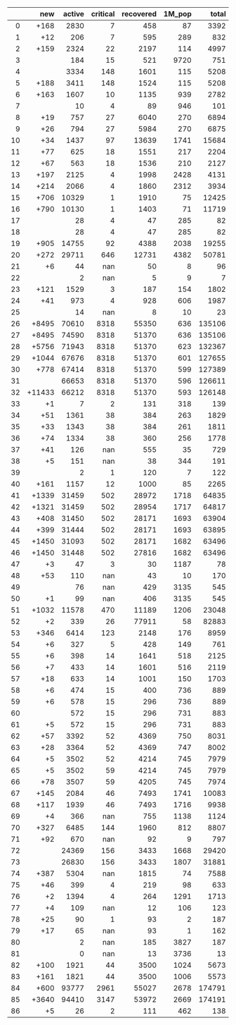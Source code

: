 |    |    new |   active |   critical |   recovered |   1M_pop |   total |
|---:|-------:|---------:|-----------:|------------:|---------:|--------:|
|  0 |   +168 |     2830 |          7 |         458 |       87 |    3392 |
|  1 |    +12 |      206 |          7 |         595 |      289 |     832 |
|  2 |   +159 |     2324 |         22 |        2197 |      114 |    4997 |
|  3 |        |      184 |         15 |         521 |     9720 |     751 |
|  4 |        |     3334 |        148 |        1601 |      115 |    5208 |
|  5 |   +188 |     3411 |        148 |        1524 |      115 |    5208 |
|  6 |   +163 |     1607 |         10 |        1135 |      939 |    2782 |
|  7 |        |       10 |          4 |          89 |      946 |     101 |
|  8 |    +19 |      757 |         27 |        6040 |      270 |    6894 |
|  9 |    +26 |      794 |         27 |        5984 |      270 |    6875 |
| 10 |    +34 |     1437 |         97 |       13639 |     1741 |   15684 |
| 11 |    +77 |      625 |         18 |        1551 |      217 |    2204 |
| 12 |    +67 |      563 |         18 |        1536 |      210 |    2127 |
| 13 |   +197 |     2125 |          4 |        1998 |     2428 |    4131 |
| 14 |   +214 |     2066 |          4 |        1860 |     2312 |    3934 |
| 15 |   +706 |    10329 |          1 |        1910 |       75 |   12425 |
| 16 |   +790 |    10130 |          1 |        1403 |       71 |   11719 |
| 17 |        |       28 |          4 |          47 |      285 |      82 |
| 18 |        |       28 |          4 |          47 |      285 |      82 |
| 19 |   +905 |    14755 |         92 |        4388 |     2038 |   19255 |
| 20 |   +272 |    29711 |        646 |       12731 |     4382 |   50781 |
| 21 |     +6 |       44 |        nan |          50 |        8 |      96 |
| 22 |        |        2 |        nan |           5 |        9 |       7 |
| 23 |   +121 |     1529 |          3 |         187 |      154 |    1802 |
| 24 |    +41 |      973 |          4 |         928 |      606 |    1987 |
| 25 |        |       14 |        nan |           8 |       10 |      23 |
| 26 |  +8495 |    70610 |       8318 |       55350 |      636 |  135106 |
| 27 |  +8495 |    74590 |       8318 |       51370 |      636 |  135106 |
| 28 |  +5756 |    71943 |       8318 |       51370 |      623 |  132367 |
| 29 |  +1044 |    67676 |       8318 |       51370 |      601 |  127655 |
| 30 |   +778 |    67414 |       8318 |       51370 |      599 |  127389 |
| 31 |        |    66653 |       8318 |       51370 |      596 |  126611 |
| 32 | +11433 |    66212 |       8318 |       51370 |      593 |  126148 |
| 33 |     +1 |        7 |          2 |         131 |      318 |     139 |
| 34 |    +51 |     1361 |         38 |         384 |      263 |    1829 |
| 35 |    +33 |     1343 |         38 |         384 |      261 |    1811 |
| 36 |    +74 |     1334 |         38 |         360 |      256 |    1778 |
| 37 |    +41 |      126 |        nan |         555 |       35 |     729 |
| 38 |     +5 |      151 |        nan |          38 |      344 |     191 |
| 39 |        |        2 |          1 |         120 |        7 |     122 |
| 40 |   +161 |     1157 |         12 |        1000 |       85 |    2265 |
| 41 |  +1339 |    31459 |        502 |       28972 |     1718 |   64835 |
| 42 |  +1321 |    31459 |        502 |       28954 |     1717 |   64817 |
| 43 |   +408 |    31450 |        502 |       28171 |     1693 |   63904 |
| 44 |   +399 |    31444 |        502 |       28171 |     1693 |   63895 |
| 45 |  +1450 |    31093 |        502 |       28171 |     1682 |   63496 |
| 46 |  +1450 |    31448 |        502 |       27816 |     1682 |   63496 |
| 47 |     +3 |       47 |          3 |          30 |     1187 |      78 |
| 48 |    +53 |      110 |        nan |          43 |       10 |     170 |
| 49 |        |       76 |        nan |         429 |     3135 |     545 |
| 50 |     +1 |       99 |        nan |         406 |     3135 |     545 |
| 51 |  +1032 |    11578 |        470 |       11189 |     1206 |   23048 |
| 52 |     +2 |      339 |         26 |       77911 |       58 |   82883 |
| 53 |   +346 |     6414 |        123 |        2148 |      176 |    8959 |
| 54 |     +6 |      327 |          5 |         428 |      149 |     761 |
| 55 |     +6 |      398 |         14 |        1641 |      518 |    2125 |
| 56 |     +7 |      433 |         14 |        1601 |      516 |    2119 |
| 57 |    +18 |      633 |         14 |        1001 |      150 |    1703 |
| 58 |     +6 |      474 |         15 |         400 |      736 |     889 |
| 59 |     +6 |      578 |         15 |         296 |      736 |     889 |
| 60 |        |      572 |         15 |         296 |      731 |     883 |
| 61 |     +5 |      572 |         15 |         296 |      731 |     883 |
| 62 |    +57 |     3392 |         52 |        4369 |      750 |    8031 |
| 63 |    +28 |     3364 |         52 |        4369 |      747 |    8002 |
| 64 |     +5 |     3502 |         52 |        4214 |      745 |    7979 |
| 65 |     +5 |     3502 |         59 |        4214 |      745 |    7979 |
| 66 |    +78 |     3507 |         59 |        4205 |      745 |    7974 |
| 67 |   +145 |     2084 |         46 |        7493 |     1741 |   10083 |
| 68 |   +117 |     1939 |         46 |        7493 |     1716 |    9938 |
| 69 |     +4 |      366 |        nan |         755 |     1138 |    1124 |
| 70 |   +327 |     6485 |        144 |        1960 |      812 |    8807 |
| 71 |    +92 |      670 |        nan |          92 |        9 |     797 |
| 72 |        |    24369 |        156 |        3433 |     1668 |   29420 |
| 73 |        |    26830 |        156 |        3433 |     1807 |   31881 |
| 74 |   +387 |     5304 |        nan |        1815 |       74 |    7588 |
| 75 |    +46 |      399 |          4 |         219 |       98 |     633 |
| 76 |     +2 |     1394 |          4 |         264 |     1291 |    1713 |
| 77 |     +4 |      109 |        nan |          12 |      106 |     123 |
| 78 |    +25 |       90 |          1 |          93 |        2 |     187 |
| 79 |    +17 |       65 |        nan |          93 |        1 |     162 |
| 80 |        |        2 |        nan |         185 |     3827 |     187 |
| 81 |        |        0 |        nan |          13 |     3736 |      13 |
| 82 |   +100 |     1921 |         44 |        3500 |     1024 |    5673 |
| 83 |   +161 |     1821 |         44 |        3500 |     1006 |    5573 |
| 84 |   +600 |    93777 |       2961 |       55027 |     2678 |  174791 |
| 85 |  +3640 |    94410 |       3147 |       53972 |     2669 |  174191 |
| 86 |     +5 |       26 |          2 |         111 |      462 |     138 |